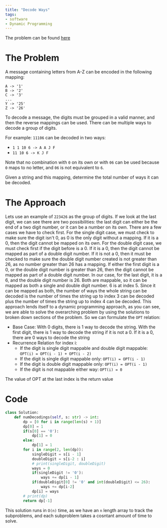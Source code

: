 ```yaml
---
title: "Decode Ways"
tags:
- software
- Dynamic Programming
---
```


The problem can be found [here](https://leetcode.com/problems/decode-ways/)

# The Problem
A message containing letters from A-Z can be encoded in the following mapping:
```
A -> '1'
B -> '2'
C -> '3'
...
Y -> '25'
Z -> '26'
```
To decode a message, the digits must be grouped in a valid manner, and then the reverse mappings can be used. There can be multiple ways to decode a group of digits.

For example: `11106` can be decoded in two ways:
- `1 1 10 6 -> A A J F`
- `11 10 6 -> K J F`

Note that no combination with `0` on its own or with `06` can be used because `0` maps to no letter, and `06` is not equivalent to `6`.

Given a string and this mapping, determine the total number of ways it can be decoded.

# The Approach
Lets use an example of `223426` as the group of digits. If we look at the last digit, we can see there are two possibilities: the last digit can either be the end of a two digit number, or it can be a number on its own. There are a few cases we have to check first. For the single digit case, we must check to make sure the digit isn't 0, as 0 is the only digit without a mapping. If it is a 0, then the digit cannot be mapped on its own. For the double digit case, we must check first if the digit before is a 0. If it is a 0, then the digit cannot be mapped as part of a double digit number. If it is not a 0, then it must be checked to make sure the double digit number created is not greater than 26, as no number greater than 26 has a mapping. If either the first digit is a 0, or the double digit number is greater than 26, then the digit cannot be mapped as part of a double digit number. In our case, for the last digit, it is a 6, and the double digit number is 26. Both are mappable, so it can be mapped as both a single and double digit number. 6 is at index 5. Since it can be mapped as both, the number of ways the whole string can be decoded is the number of times the string up to index 3 can be decoded plus the number of times the string up to index 4 can be decoded. This approach lends itself to a dynamic programming approach, as you can see, we are able to solve the overarching problem by using the solutions to broken down sections of the problem. So we can formulate the `OPT` relation:
- Base Case: With 0 digits, there is 1 way to decode the string. With the first digit, there is 1 way to decode the string if it is not a 0. If it is a 0, there are 0 ways to decode the string
- Recurrence Relation for index i:
  - If the digit is single digit mappable and double digit mappable: `OPT(i) = OPT(i - 1) + OPT(i - 2)`
  - If the digit is single digit mappable only: `OPT(i) = OPT(i - 1)`
  - If the digit is double digit mappable only: `OPT(i) = OPT(i - 1)`
  - If the digit is not mappable either way: `OPT(i) = 0`

The value of OPT at the last index is the return value

# Code
```py
class Solution:
    def numDecodings(self, s: str) -> int:
        dp = [0 for i in range(len(s) + 1)]
        dp[0] = 1
        if(s[0] == '0'):
            dp[1] = 0
        else:
            dp[1] = 1
        for i in range(2, len(dp)):
            singleDigit = s[i - 1]
            doubleDigit = s[i-2 : i]
            # print(singleDigit, doubleDigit)
            ways = 0
            if(singleDigit != '0'):
                ways += dp[i - 1]
            if(doubleDigit[0] != '0' and int(doubleDigit) <= 26):
                ways += dp[i-2]
            dp[i] = ways
        # print(dp)
        return dp[-1]
```
This solution runs in `O(n)` time, as we have an `n` length array to track the subproblems, and each subproblem takes a cosntant amount of time to solve.